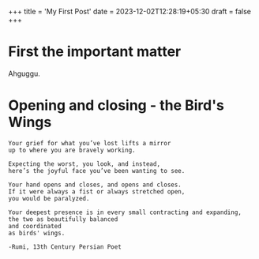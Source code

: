 +++
title = 'My First Post'
date = 2023-12-02T12:28:19+05:30
draft = false
+++

# First the important matter

Ahguggu.

# Opening and closing - the Bird's Wings

```
Your grief for what you’ve lost lifts a mirror
up to where you are bravely working.

Expecting the worst, you look, and instead,
here’s the joyful face you’ve been wanting to see.

Your hand opens and closes, and opens and closes.
If it were always a fist or always stretched open,
you would be paralyzed.

Your deepest presence is in every small contracting and expanding,
the two as beautifully balanced 
and coordinated 
as birds' wings.

-Rumi, 13th Century Persian Poet
```
